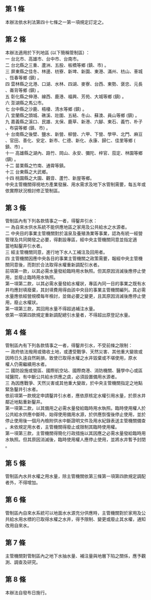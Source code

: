 第 1 條
-------
本辦法依水利法第四十七條之一第一項規定訂定之。

第 2 條
-------
本辦法適用於下列地區 (以下簡稱管制區) ：  
一  台北市、高雄市、台中市、台南市。  
二  台北縣之三重、蘆洲、五股、板橋等鄉 (鎮、市) 。  
三  屏東縣之佳冬、林邊、枋寮、新埤、新園、東港、滿州、枋山、車城  
    、恆春等鄉 (鎮) 。  
四  雲林縣之北港、口湖、水林、四湖、麥寮、台西、東勢、褒忠、元長  
    、崙背等鄉 (鎮) 。  
五  彰化縣之伸港、線西、鹿港、福興、芳苑、大城等鄉 (鎮) 。  
六  澎湖縣之馬公市。  
七  台中縣之沙鹿、梧棲、清水等鄉 (鎮) 。  
八  宜蘭縣之頭城、礁溪、壯圍、五結、冬山、蘇澳、員山等鄉 (鎮) 。  
九  嘉義縣之溪口、民雄、太保、鹿草、新港、六腳、東石、義竹、朴子  
    、布袋等鄉 (鎮、市) 。  
十  台南縣之後壁、鹽水、新營、柳營、六甲、下營、學甲、北門、麻豆  
    、官田、善化、安定、新市、仁德、新化、永康、歸仁、佳里等鄉 (  
    鎮、市) 。  
十一  高雄縣之湖內、路竹、岡山、永安、彌陀、梓官、茄定、林園等鄉  
       (鎮) 。  
十二  苗栗縣之竹南、通霄等鎮。  
十三  台東縣之大武鄉。  
十四  桃園縣之大園、觀音、蘆竹、新屋等鄉。  
中央主管機關得視地方產業發展、用水需求及地下水管制需要，每五年或  
依實際狀況檢討修正管制區。

第 3 條
-------
管制區內有下列各款情事之一者，得鑿井引水：  
一  為自來水供水系統不能供應地區之家用及公共給水之水源者。  
二  中央目的事業主管機關對於溫泉及養殖漁業等事業，認為有統一經營  
    管理及共同開發之必要，得劃設專區，經中央主管機關同意並指定適  
    當地點鑿井引水者。  
三  經主管機關同意，進行地下水人工補注及回用者。  
四  主管機關因應中央各目的事業主管機關之政策需要，報經中央主管機  
    關同意後，而對於合法取得水權重新調配引水者。  
前項第一款，以其必需水量發給臨時用水執照。但其原因消滅後應停止使  
用，並廢止臨時用水執照。  
第一項第二款，以其必需水量發給水權狀，專區內同一目的事業之既有水  
井均應封填廢棄，其封填費用得由該中央目的事業主管機關編列。其必需  
水量應依經營規模每年檢討，並做必要之變更，且其原因消滅後應停止使  
用，廢止水權狀。  
第一項第三款，其回用水量不得超過補注水量。  
依第一項第四款規定重新調配總引水量者，不得超出原登記水量。

第 4 條
-------
管制區內有下列各款情事之一者，得鑿井引水，不受前條之限制：  
一  政府依法撥用或徵收土地，或遭受戰爭、天然災害、其他重大變故或  
    因時日久遠自然耗損，致使已取得水權之水井毀棄或不堪使用，原水  
    權人仍需繼續用水者。  
二  國防設施或營區、國際航空站、國際商港、消防機關、醫學中心或區  
    域醫院，有中斷公共給水供應之虞，必須設置備用水源者。  
三  為因應戰爭、天然災害或其他重大變故，於中央主管機關指定之地點  
    緊急鑿井引水者。  
依前項第一款規定申請鑿井引水者，應依原核定水權引用水量，於原水井  
鄰近地點重新鑿井。  
第一項第二款，以其備用之必需水量發給臨時用水執照。臨時使用權人於  
公共給水供應中斷時，始得使用備用水源，於供應恢復後停止使用，並於  
停止使用後一個月內檢附供水中斷證明文件及用水紀錄表送主管機關備查  
。未依規定用水者，主管機關得廢止或限制其臨時使用權。  
第一項第三款，主管機關得簡化行政措施以其因應之必需水量發給臨時用  
水執照。但其原因消滅後，臨時使用權人應停止使用，並將水井暫予封閉  
。

第 5 條
-------
管制區內水井水權之用水量，除主管機關依第三條第一項第四款規定調配  
者外，不得增加。

第 6 條
-------
管制區內自來水系統可以地面水水源充分供應時，主管機關對於家用及公  
共給水用水標的已取得水權之水井，得予限制、變更或廢止其水權，通知  
改用自來水。

第 7 條
-------
主管機關對管制區內之地下水抽水量、補注量與地層下陷之關係，應予觀  
測、調查及研究。

第 8 條
-------
本辦法自發布日施行。

